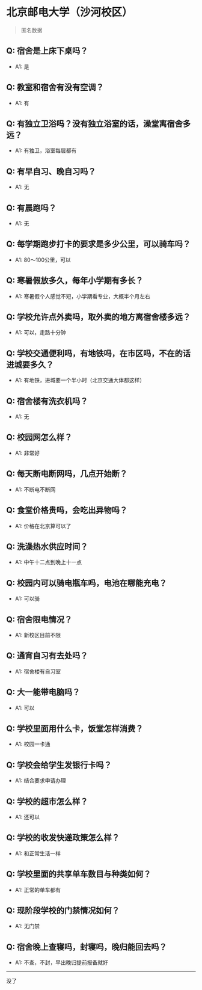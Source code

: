 # 北京邮电大学（沙河校区）
> 匿名数据
## Q: 宿舍是上床下桌吗？
- A1: 是
## Q: 教室和宿舍有没有空调？
- A1: 有
## Q: 有独立卫浴吗？没有独立浴室的话，澡堂离宿舍多远？
- A1: 有独卫，浴室每层都有
## Q: 有早自习、晚自习吗？
- A1: 无
## Q: 有晨跑吗？
- A1: 无
## Q: 每学期跑步打卡的要求是多少公里，可以骑车吗？
- A1: 80～100公里，可以
## Q: 寒暑假放多久，每年小学期有多长？
- A1: 寒暑假个人感觉不短，小学期看专业，大概半个月左右
## Q: 学校允许点外卖吗，取外卖的地方离宿舍楼多远？
- A1: 可以，走路十分钟
## Q: 学校交通便利吗，有地铁吗，在市区吗，不在的话进城要多久？
- A1: 有地铁，进城要一个半小时（北京交通大体都这样）
## Q: 宿舍楼有洗衣机吗？
- A1: 无
## Q: 校园网怎么样？
- A1: 非常好
## Q: 每天断电断网吗，几点开始断？
- A1: 不断电不断网
## Q: 食堂价格贵吗，会吃出异物吗？
- A1: 价格在北京算可以了
## Q: 洗澡热水供应时间？
- A1: 中午十二点到晚上十一点
## Q: 校园内可以骑电瓶车吗，电池在哪能充电？
- A1: 可以骑
## Q: 宿舍限电情况？
- A1: 新校区目前不限
## Q: 通宵自习有去处吗？
- A1: 宿舍楼有自习室
## Q: 大一能带电脑吗？
- A1: 可以
## Q: 学校里面用什么卡，饭堂怎样消费？
- A1: 校园一卡通
## Q: 学校会给学生发银行卡吗？
- A1: 结合要求申请办理
## Q: 学校的超市怎么样？
- A1: 还可以
## Q: 学校的收发快递政策怎么样？
- A1: 和正常生活一样
## Q: 学校里面的共享单车数目与种类如何？
- A1: 正常的单车都有
## Q: 现阶段学校的门禁情况如何？
- A1: 无门禁
## Q: 宿舍晚上查寝吗，封寝吗，晚归能回去吗？
- A1: 不查，不封，早出晚归提前报备就好
***
没了